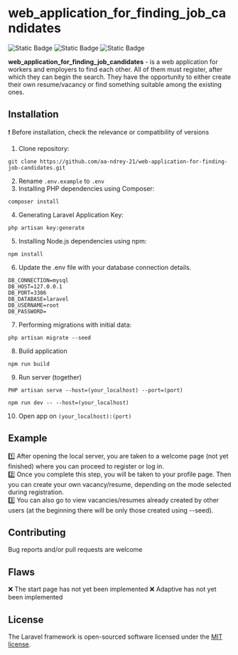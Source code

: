 # web_application_for_finding_job_candidates
![Static Badge](https://img.shields.io/badge/Laravel_Framework-10.26.2-red)
![Static Badge](https://img.shields.io/badge/ReactJS-5.0.1-blue)
![Static Badge](https://img.shields.io/badge/PHP-8.2.3-green)

**web_application_for_finding_job_candidates** - is a web application for workers and employers to find each other. All of them must register, after which they can begin the search. They have the opportunity to either create their own resume/vacancy or find something suitable among the existing ones.

## Installation 
:heavy_exclamation_mark: Before installation, check the relevance or compatibility of versions 

1. Clone repository:
```
git clone https://github.com/aa-ndrey-21/web-application-for-finding-job-candidates.git
```
2. Rename ```.env.example``` to ```.env```
3. Installing PHP dependencies using Composer:
```
composer install
```
4. Generating Laravel Application Key:
```
php artisan key:generate
```
5. Installing Node.js dependencies using npm:
```
npm install
```
6. Update the .env file with your database connection details.
```
DB_CONNECTION=mysql
DB_HOST=127.0.0.1
DB_PORT=3306
DB_DATABASE=laravel
DB_USERNAME=root
DB_PASSWORD=
```
7. Performing migrations with initial data:
```
php artisan migrate --seed
```
8. Build application
```
npm run build
```
9. Run server (together)
```
PHP artisan serve --host=(your_localhost) --port=(port)
```
```
npm run dev -- --host=(your_localhost)
```
10. Open app on  ```(your_localhost):(port)```


## Example
:one:
After opening the local server, you are taken to a welcome page (not yet finished) where you can proceed to register or log in.  
:two:
Once you complete this step, you will be taken to your profile page. Then you can create your own vacancy/resume, depending on the mode selected during registration.   
:three:
You can also go to view vacancies/resumes already created by other users (at the beginning there will be only those created using --seed).  

## Contributing
Bug reports and/or pull requests are welcome


## Flaws
:x: The start page has not yet been implemented
:x: Adaptive has not yet been implemented

## License
The Laravel framework is open-sourced software licensed under the [MIT license](https://opensource.org/licenses/MIT).